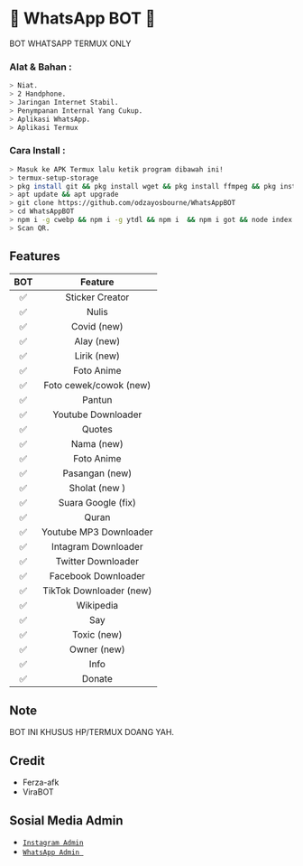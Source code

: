 # 🤖 WhatsApp BOT 🤖

BOT WHATSAPP TERMUX ONLY

### Alat & Bahan :
```bash
> Niat.
> 2 Handphone.
> Jaringan Internet Stabil.
> Penympanan Internal Yang Cukup.
> Aplikasi WhatsApp.
> Aplikasi Termux
```

### Cara Install :
```bash
> Masuk ke APK Termux lalu ketik program dibawah ini!
> termux-setup-storage
> pkg install git && pkg install wget && pkg install ffmpeg && pkg install nodejs
> apt update && apt upgrade
> git clone https://github.com/odzayosbourne/WhatsAppBOT
> cd WhatsAppBOT
> npm i -g cwebp && npm i -g ytdl && npm i  && npm i got && node index js
> Scan QR.
```

## Features

|      BOT      |                   Feature        |
| :-----------: | :------------------------------: |
|       ✅       | Sticker Creator                  |
|       ✅       | Nulis                            |
|       ✅       | Covid (new)                      |
|       ✅       | Alay (new)                       |
|       ✅       | Lirik (new)                      |
|       ✅       | Foto Anime                       |
|       ✅       | Foto cewek/cowok (new)           |
|       ✅       | Pantun                           |
|       ✅       | Youtube Downloader               |
|       ✅       | Quotes                           |
|       ✅       | Nama (new)                       |
|       ✅       | Foto Anime                       |
|       ✅       | Pasangan (new)                   |
|       ✅       | Sholat (new )                    |
|       ✅       | Suara Google (fix)               |
|       ✅       | Quran                            |
|       ✅       | Youtube MP3 Downloader           |
|       ✅       | Intagram Downloader              |
|       ✅       | Twitter Downloader               |
|       ✅       | Facebook Downloader              |
|       ✅       | TikTok Downloader  (new)         |
|       ✅       | Wikipedia                        |
|       ✅       | Say                              |
|       ✅       | Toxic (new)                      |
|       ✅       | Owner (new)                      |
|       ✅       | Info                             |
|       ✅       | Donate                           |

## Note
BOT INI KHUSUS HP/TERMUX DOANG YAH.

## Credit
- Ferza-afk
- ViraBOT

## Sosial Media Admin

* [`Instagram Admin`](https://www.instagram.com/odzayrose)
* [`WhatsApp Admin `](https://wa.me/+6285891027666)


